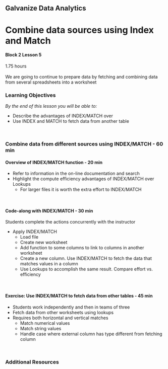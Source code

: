 ## Galvanize Data Analytics
# Combine data sources using Index and Match
#### Block 2 Lesson 5

1.75 hours
<br><br>
We are going to continue to prepare data by fetching and combining data from several spreadsheets into a worksheet

### Learning Objectives
*By the end of this lesson you will be able to:*
* Describe the advantages of INDEX/MATCH over 
* Use INDEX and MATCH to fetch data from another table
<br>

### Combine data from different sources using INDEX/MATCH - 60 min
#### Overview of INDEX/MATCH function - 20 min
* Refer to information in the on-line documentation and search
* Highlight the compute efficiency advantages of INDEX/MATCH over Lookups
  * For larger files it is worth the extra effort to INDEX/MATCH
<br>

#### Code-along with INDEX/MATCH - 30 min
Students complete the actions concurrently with the instructor
* Apply INDEX/MATCH 
  * Load file
  * Create new worksheet
  * Add function to some columns to link to columns in another worksheet
  * Create a new column. Use INDEX/MATCH to fetch the data that matches values in a column
  * Use Lookups to accomplish the same result.  Compare effort vs. efficiency
<br>

#### Exercise: Use INDEX/MATCH to fetch data from other tables - 45 min
* Students work independently and then in teams of three
* Fetch data from other worksheets using lookups
* Requires both horizontal and vertical matches
  * Match numerical values
  * Match string values
  * Handle case where external column has type different from fetching column
<br>  
  
### Additional Resources
